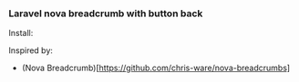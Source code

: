 ### Laravel nova breadcrumb with button back

Install:
``` ```

Inspired by:
- (Nova Breadcrumb)[https://github.com/chris-ware/nova-breadcrumbs]
